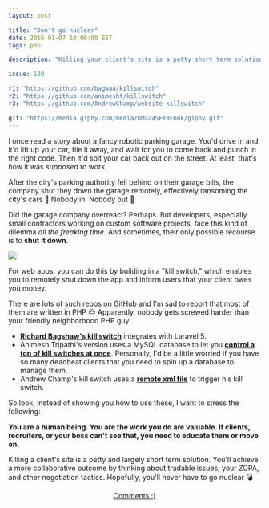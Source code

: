 ```yaml
---
layout: post

title: "Don't go nuclear"
date: 2016-01-07 10:00:00 EST
tags: php

description: "Killing your client's site is a petty short term solution to overdue bills. You can almost always achieve a more collaborative outcome by thinking about tradable issues, your ZOPA, and other negotiation tactics.  Hopefully, you'll never have to go nuclear"

issue: 120

r1: "https://github.com/bagwaa/killswitch"
r2: "https://github.com/animesht/killswitch"
r3: "https://github.com/AndrewChamp/website-killswitch"

gif: "https://media.giphy.com/media/bMza4SFYBEb8k/giphy.gif"
---
```


I once read a story about a fancy robotic parking garage. You'd drive in and it'd lift up your car, file it away, and wait for you to come back and punch in the right code. Then it'd spit your car back out on the street. At least, that's how it was _supposed_ to work.

After the city's parking authority fell behind on their garage bills, the company shut they down the garage remotely, effectively ransoming the city's cars 🙈 Nobody in. Nobody out 🙅

Did the garage company overreact? Perhaps. But developers, especially small contractors working on custom software projects, face this kind of dilemma _all the freaking time_. And sometimes, their only possible recourse is to **shut it down**.

<img src="{{page.gif}}" class="demo">

For web apps, you can do this by building in a "kill switch," which enables you to remotely shut down the app and inform users that your client owes you money.

There are lots of such repos on GitHub and I'm sad to report that most of them are written in PHP 😑 Apparently, nobody gets screwed harder than your friendly neighborhood PHP guy.

- <strong><a href="{{page.r1}}" title="Richard Bagshaw's kill switch" target="_blank">Richard Bagshaw's kill switch</a></strong> integrates with Laravel 5.
- Animesh Tripathi's version uses a MySQL database to let you <strong><a href="{{page.r2}}" title="Animesh Tripathi's version uses a MySQL database to let you control a ton of kill switches at once" target="_blank">control a ton of kill switches at once</a></strong>. Personally, I'd be a little worried if you have so many deadbeat clients that you need to spin up a database to manage them.
- Andrew Champ's kill switch uses a <strong><a href="{{page.r3}}" title="Andrew Champ's kill switch uses a remote xml file to trigger his kill switch." target="_blank">remote xml file</a></strong> to trigger his kill switch.

So look, instead of showing you how to use these, I want to stress the following:

**You are a human being. You are the work you do are valuable. If clients, recruiters, or your boss can't see that, you need to educate them or move on.**

Killing a client's site is a petty and largely short term solution. You'll achieve a more collaborative outcome by thinking about tradable issues, your ZOPA, and other negotiation tactics. Hopefully, you'll never have to go nuclear 💣

<center><a href="{{ page.url }}#comments" class="btn btn-primary btn-comment" title="Discuss this issue of Git @ Me online">Comments :)</a></center>
